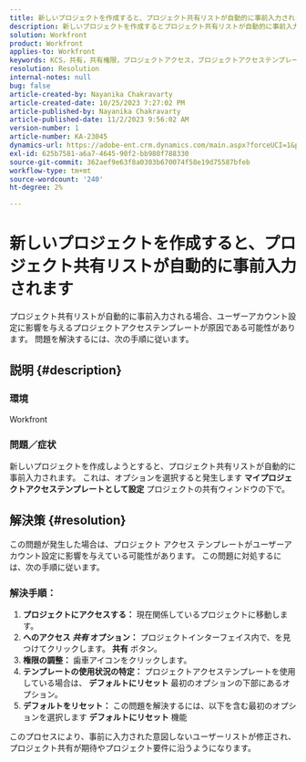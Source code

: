 ```yaml
---
title: 新しいプロジェクトを作成すると、プロジェクト共有リストが自動的に事前入力されます
description: 新しいプロジェクトを作成するとプロジェクト共有リストが自動的に事前入力されるAdobe Workfrontの問題を解決する方法を説明します。
solution: Workfront
product: Workfront
applies-to: Workfront
keywords: KCS，共有，共有権限，プロジェクトアクセス，プロジェクトアクセステンプレート，Workfront
resolution: Resolution
internal-notes: null
bug: false
article-created-by: Nayanika Chakravarty
article-created-date: 10/25/2023 7:27:02 PM
article-published-by: Nayanika Chakravarty
article-published-date: 11/2/2023 9:56:02 AM
version-number: 1
article-number: KA-23045
dynamics-url: https://adobe-ent.crm.dynamics.com/main.aspx?forceUCI=1&pagetype=entityrecord&etn=knowledgearticle&id=a3a23476-6c73-ee11-9ae7-6045bd006295
exl-id: 625b7581-a6a7-4645-90f2-bb980f788330
source-git-commit: 362aef9e63f8a0303b670074f58e19d75587bfeb
workflow-type: tm+mt
source-wordcount: '240'
ht-degree: 2%

---
```


# 新しいプロジェクトを作成すると、プロジェクト共有リストが自動的に事前入力されます


プロジェクト共有リストが自動的に事前入力される場合、ユーザーアカウント設定に影響を与えるプロジェクトアクセステンプレートが原因である可能性があります。 問題を解決するには、次の手順に従います。

## 説明 {#description}


### <b>環境</b>

Workfront

### <b>問題／症状</b>

新しいプロジェクトを作成しようとすると、プロジェクト共有リストが自動的に事前入力されます。 これは、オプションを選択すると発生します <b>マイプロジェクトアクセステンプレートとして設定</b> プロジェクトの共有ウィンドウの下で。


## 解決策 {#resolution}


この問題が発生した場合は、プロジェクト アクセス テンプレートがユーザーアカウント設定に影響を与えている可能性があります。 この問題に対処するには、次の手順に従います。

### 解決手順：  

1. <b>プロジェクトにアクセスする：</b> 現在関係しているプロジェクトに移動します。
2. <b>へのアクセス *共有* オプション：</b> プロジェクトインターフェイス内で、を見つけてクリックします。 <b>共有</b> ボタン。
3. <b>権限の調整：</b> 歯車アイコンをクリックします。
4. <b>テンプレートの使用状況の特定：</b> プロジェクトアクセステンプレートを使用している場合は、 <b>デフォルトにリセット</b> 最初のオプションの下部にあるオプション。
5. <b>デフォルトをリセット：</b> この問題を解決するには、以下を含む最初のオプションを選択します <b>デフォルトにリセット</b> 機能


このプロセスにより、事前に入力された意図しないユーザーリストが修正され、プロジェクト共有が期待やプロジェクト要件に沿うようになります。
